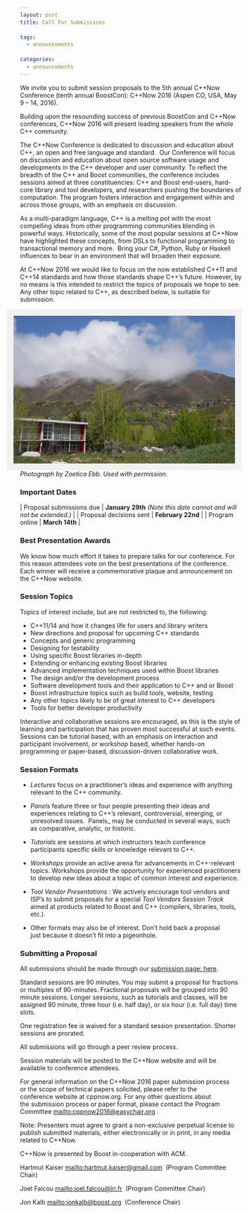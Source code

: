 ```yaml
---
layout: post
title: Call For Submissions

tags:
  - announcements
  
categories:
  - announcements
---
```

<style>
    img[alt=Aspen] { 
        float: right; 
        padding:10px;
        background: #f1f1f1;
        border:5px #f1f1f1 solid;
    }
    img[alt=Winners] {
        align: center;
        padding:10px;   
        background: #f1f1f1;    
        border:5px #f1f1f1 solid;
    }
</style>

We invite you to submit session proposals to the 5th annual C++Now Conference (tenth annual BoostCon): C++Now 2016 (Aspen CO, USA, May 9 – 14, 2016).

Building upon the resounding success of previous BoostCon and C++Now conferences, C++Now 2016 will present leading speakers from the whole C++ community.

<!--more-->

The C++Now Conference is dedicated to discussion and education about C++, an open and free language and standard.  Our Conference will focus on discussion and education about open source software usage and developments in the C++ developer and user community. To reflect the breadth of the C++ and Boost communities, the conference includes sessions aimed at three constituencies: C++ and Boost end-users, hard-core library and tool developers, and researchers pushing the boundaries of computation. The program fosters interaction and engagement within and across those groups, with an emphasis on discussion.

As a multi-paradigm language, C++ is a melting pot with the most compelling ideas from other programming communities blending in powerful ways. Historically, some of the most popular sessions at C++Now have highlighted these concepts, from DSLs to functional programming to transactional memory and more.  Bring your C#, Python, Ruby or Haskell influences to bear in an environment that will broaden their exposure.

At C++Now 2016 we would like to focus on the now established C++11 and C++14 standards and how those standards shape C++’s future. However, by no means is this intended to restrict the topics of proposals we hope to see. Any other topic related to C++, as described below, is suitable for submission.

![Aspen](/images/ZoeticaEbb/Aspen2015_ZoeticaEbb19.jpg "Photograph by Zoetica Ebb. Used with permission.")
_Photograph by Zoetica Ebb. Used with permission._

### Important Dates

| Proposal submissions due |   <strong>January 29th</strong> <em>(Note this date cannot and will not be extended.)</em> |
| Proposal decisions sent | <strong>February 22nd</strong> |
| Program online | <strong>March 14th</strong> |

### Best Presentation Awards
We know how much effort it takes to prepare talks for our conference. For this reason attendees vote on the best presentations of the conference. Each winner will receive a commemorative plaque and announcement on the C++Now website.

### Session Topics

Topics of interest include, but are not restricted to, the following:

- C++11/14 and how it changes life for users and library writers 
- New directions and proposal for upcoming C++ standards 
- Concepts and generic programming 
- Designing for testability 
- Using specific Boost libraries in-depth 
- Extending or enhancing existing Boost libraries 
- Advanced implementation techniques used within Boost libraries 
- The design and/or the development process 
- Software development tools and their application to C++ and or Boost 
- Boost infrastructure topics such as build tools, website, testing 
- Any other topics likely to be of great interest to C++ developers 
- Tools for better developer productivity

Interactive and collaborative sessions are encouraged, as this is the style of learning and participation that has proven most successful at such events. Sessions can be tutorial based, with an emphasis on interaction and participant involvement, or workshop based, whether hands-on programming or paper-based, discussion-driven collaborative work.


### Session Formats

- _Lectures_ focus on a practitioner’s ideas and experience with anything relevant to the C++ community.

- _Panels_ feature three or four people presenting their ideas and experiences relating to C++’s relevant, controversial, emerging, or unresolved issues.  Panels_ may be conducted in several ways, such as comparative, analytic, or historic.

- _Tutorials_ are sessions at which instructors teach conference participants specific skills or knowledge relevant to C++.

- _Workshops_ provide an active arena for advancements in C++-relevant topics. Workshops provide the opportunity for experienced practitioners to develop new ideas about a topic of common interest and experience.

- _Tool Vendor Presentations_ : We actively encourage tool vendors and ISP’s to submit proposals for a special _Tool Vendors Session Track_ aimed at products related to Boost and C++ (compilers, libraries, tools, etc.).

- Other formats may also be of interest. Don’t hold back a proposal just because it doesn’t fit into a pigeonhole.

### Submitting a Proposal
All submissions should be made through our <a href="/submission/">submission page: here</a>.

Standard sessions are 90 minutes. You may submit a proposal for fractions or multiples of 90-minutes. Fractional proposals will be grouped into 90 minute sessions. Longer sessions, such as tutorials and classes, will be assigned 90 minute, three hour (i.e. half day), or six hour (i.e. full day) time slots.

One registration fee is waived for a standard session presentation. Shorter sessions are prorated.

All submissions will go through a peer review process.

Session materials will be posted to the C++Now website and will be available to conference attendees.

For general information on the C++Now 2016 paper submission process or the scope of technical papers solicited, please refer to the conference website at cppnow.org. For any other questions about the submission process or paper format, please contact the Program Committee <mailto:cppnow2016@easychair.org> .

Note: Presenters must agree to grant a non-exclusive perpetual license to publish submitted materials, either electronically or in print, in any media related to C++Now.

C++Now is presented by Boost in-cooperation with ACM.

Hartmut Kaiser <mailto:hartmut.kaiser@gmail.com>  (Program Committee Chair)

Joel Falcou <mailto:joel.falcou@lri.fr>  (Program Committee Chair)

Jon Kalb <mailto:jonkalb@boost.org>  (Conference Chair)

